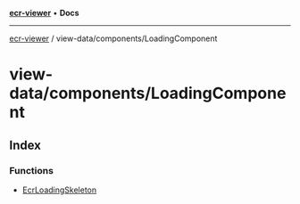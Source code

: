 [**ecr-viewer**](../../../README.md) • **Docs**

***

[ecr-viewer](../../../README.md) / view-data/components/LoadingComponent

# view-data/components/LoadingComponent

## Index

### Functions

- [EcrLoadingSkeleton](functions/EcrLoadingSkeleton.md)
